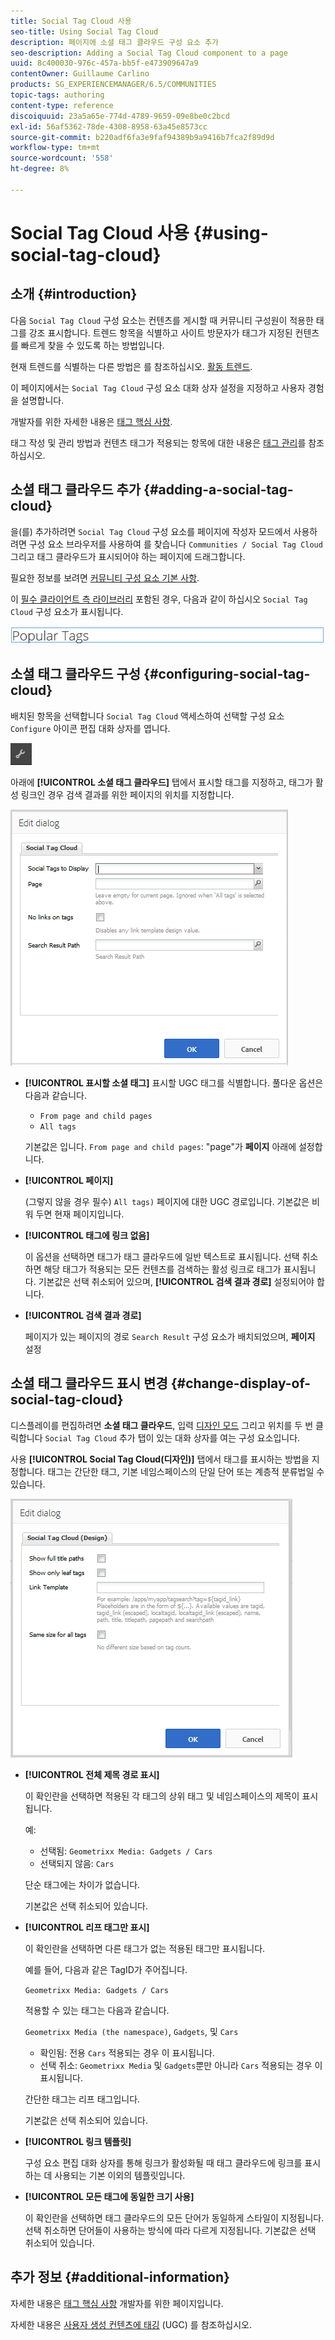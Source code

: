 ```yaml
---
title: Social Tag Cloud 사용
seo-title: Using Social Tag Cloud
description: 페이지에 소셜 태그 클라우드 구성 요소 추가
seo-description: Adding a Social Tag Cloud component to a page
uuid: 8c400030-976c-457a-bb5f-e473909647a9
contentOwner: Guillaume Carlino
products: SG_EXPERIENCEMANAGER/6.5/COMMUNITIES
topic-tags: authoring
content-type: reference
discoiquuid: 23a5a65e-774d-4789-9659-09e8be0c2bcd
exl-id: 56af5362-78de-4308-8958-63a45e8573cc
source-git-commit: b220adf6fa3e9faf94389b9a9416b7fca2f89d9d
workflow-type: tm+mt
source-wordcount: '558'
ht-degree: 8%

---
```


# Social Tag Cloud 사용 {#using-social-tag-cloud}

## 소개 {#introduction}

다음 `Social Tag Cloud` 구성 요소는 컨텐츠를 게시할 때 커뮤니티 구성원이 적용한 태그를 강조 표시합니다. 트렌드 항목을 식별하고 사이트 방문자가 태그가 지정된 컨텐츠를 빠르게 찾을 수 있도록 하는 방법입니다.

현재 트렌드를 식별하는 다른 방법은 를 참조하십시오. [활동 트렌드](trends.md).

이 페이지에서는 `Social Tag Cloud` 구성 요소 대화 상자 설정을 지정하고 사용자 경험을 설명합니다.

개발자를 위한 자세한 내용은 [태그 핵심 사항](tag.md).

태그 작성 및 관리 방법과 컨텐츠 태그가 적용되는 항목에 대한 내용은 [태그 관리](../../help/sites-administering/tags.md)를 참조하십시오.

## 소셜 태그 클라우드 추가 {#adding-a-social-tag-cloud}

을(를) 추가하려면 `Social Tag Cloud` 구성 요소를 페이지에 작성자 모드에서 사용하려면 구성 요소 브라우저를 사용하여 를 찾습니다 `Communities / Social Tag Cloud` 그리고 태그 클라우드가 표시되어야 하는 페이지에 드래그합니다.

필요한 정보를 보려면 [커뮤니티 구성 요소 기본 사항](basics.md).

이 [필수 클라이언트 측 라이브러리](tag.md#essentials-for-client-side) 포함된 경우, 다음과 같이 하십시오 `Social Tag Cloud` 구성 요소가 표시됩니다.

![소셜 태그](assets/social-tag.png)

## 소셜 태그 클라우드 구성 {#configuring-social-tag-cloud}

배치된 항목을 선택합니다 `Social Tag Cloud` 액세스하여 선택할 구성 요소 `Configure` 아이콘 편집 대화 상자를 엽니다.

![구성](assets/configure-new.png)

아래에 **[!UICONTROL 소셜 태그 클라우드]** 탭에서 표시할 태그를 지정하고, 태그가 활성 링크인 경우 검색 결과를 위한 페이지의 위치를 지정합니다.

![social-tag-cloud](assets/social-tag-cloud.png)

* **[!UICONTROL 표시할 소셜 태그]**
표시할 UGC 태그를 식별합니다. 풀다운 옵션은 다음과 같습니다.

   * `From page and child pages`
   * `All tags`

   기본값은 입니다. `From page and child pages`: &quot;page&quot;가 **페이지** 아래에 설정합니다.

* **[!UICONTROL 페이지]**

   (그렇지 않을 경우 필수) `All tags)` 페이지에 대한 UGC 경로입니다. 기본값은 비워 두면 현재 페이지입니다.

* **[!UICONTROL 태그에 링크 없음]**

   이 옵션을 선택하면 태그가 태그 클라우드에 일반 텍스트로 표시됩니다. 선택 취소하면 해당 태그가 적용되는 모든 컨텐츠를 검색하는 활성 링크로 태그가 표시됩니다. 기본값은 선택 취소되어 있으며, **[!UICONTROL 검색 결과 경로]** 설정되어야 합니다.

* **[!UICONTROL 검색 결과 경로]**

   페이지가 있는 페이지의 경로 `Search Result` 구성 요소가 배치되었으며, **페이지** 설정

## 소셜 태그 클라우드 표시 변경 {#change-display-of-social-tag-cloud}

디스플레이를 편집하려면 **소셜 태그 클라우드**, 입력 [디자인 모드](../../help/sites-authoring/default-components-designmode.md) 그리고 위치를 두 번 클릭합니다 `Social Tag Cloud` 추가 탭이 있는 대화 상자를 여는 구성 요소입니다.

사용 **[!UICONTROL Social Tag Cloud(디자인)]** 탭에서 태그를 표시하는 방법을 지정합니다. 태그는 간단한 태그, 기본 네임스페이스의 단일 단어 또는 계층적 분류법일 수 있습니다.

![social-tag-cloud-design](assets/social-tag-cloud-design.png)

* **[!UICONTROL 전체 제목 경로 표시]**

   이 확인란을 선택하면 적용된 각 태그의 상위 태그 및 네임스페이스의 제목이 표시됩니다.

   예:

   * 선택됨: `Geometrixx Media: Gadgets / Cars`
   * 선택되지 않음: `Cars`

   단순 태그에는 차이가 없습니다.

   기본값은 선택 취소되어 있습니다.

* **[!UICONTROL 리프 태그만 표시]**

   이 확인란을 선택하면 다른 태그가 없는 적용된 태그만 표시됩니다.

   예를 들어, 다음과 같은 TagID가 주어집니다.

   `Geometrixx Media: Gadgets / Cars`

   적용할 수 있는 태그는 다음과 같습니다.

   `Geometrixx Media (the namespace)`, `Gadgets`, 및 `Cars`

   * 확인됨: 전용 `Cars` 적용되는 경우 이 표시됩니다.
   * 선택 취소: `Geometrixx Media` 및 `Gadgets`뿐만 아니라 `Cars` 적용되는 경우 이 표시됩니다.

   간단한 태그는 리프 태그입니다.

   기본값은 선택 취소되어 있습니다.

* **[!UICONTROL 링크 템플릿]**

   구성 요소 편집 대화 상자를 통해 링크가 활성화될 때 태그 클라우드에 링크를 표시하는 데 사용되는 기본 이외의 템플릿입니다.

* **[!UICONTROL 모든 태그에 동일한 크기 사용]**

   이 확인란을 선택하면 태그 클라우드의 모든 단어가 동일하게 스타일이 지정됩니다. 선택 취소하면 단어들이 사용하는 방식에 따라 다르게 지정됩니다. 기본값은 선택 취소되어 있습니다.

## 추가 정보 {#additional-information}

자세한 내용은 [태그 핵심 사항](tag.md) 개발자를 위한 페이지입니다.

자세한 내용은 [사용자 생성 컨텐츠에 태깅](tag-ugc.md) (UGC) 를 참조하십시오.
